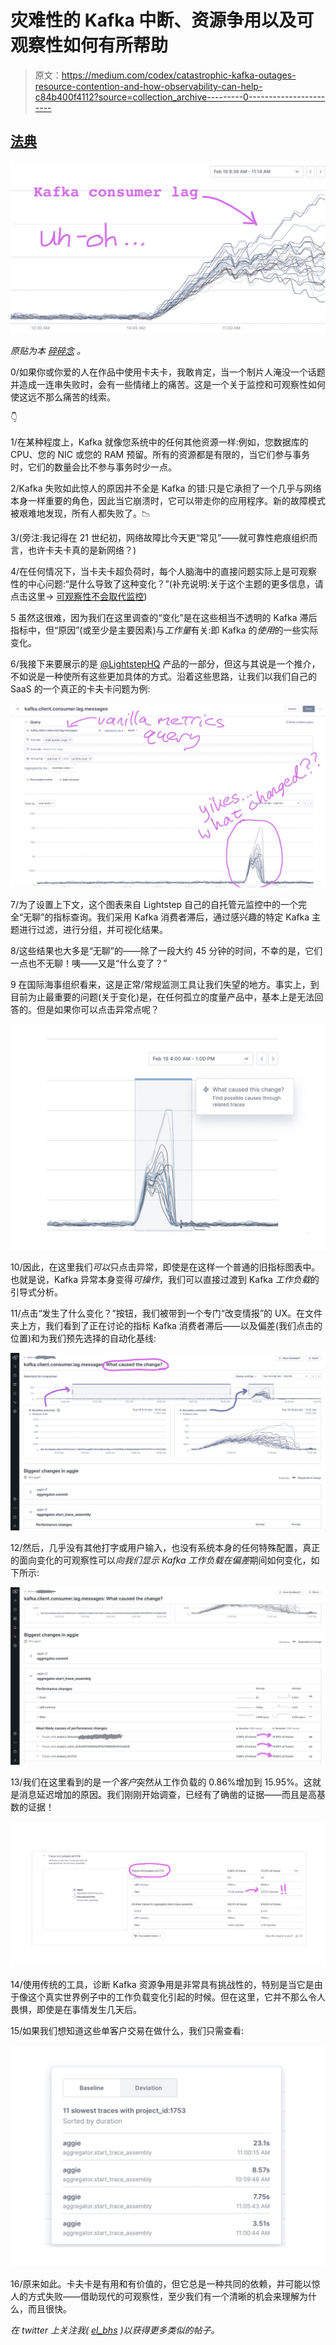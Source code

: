 # 灾难性的 Kafka 中断、资源争用以及可观察性如何有所帮助

> 原文：<https://medium.com/codex/catastrophic-kafka-outages-resource-contention-and-how-observability-can-help-c84b400f4112?source=collection_archive---------0----------------------->

## [法典](http://medium.com/codex)

![](img/7184400fa9f8f90ed49d845ca2710353.png)

*原贴为本* [*碎碎念*](https://twitter.com/el_bhs/status/1364282343196827650) *。*

0/如果你或你爱的人在作品中使用卡夫卡，我敢肯定，当一个制片人淹没一个话题并造成一连串失败时，会有一些情绪上的痛苦。这是一个关于监控和可观察性如何使这远不那么痛苦的线索。

👇

1/在某种程度上，Kafka 就像您系统中的任何其他资源一样:例如，您数据库的 CPU、您的 NIC 或您的 RAM 预留。所有的资源都是有限的，当它们参与事务时，它们的数量会比不参与事务时少一点。

2/Kafka 失败如此惊人的原因并不全是 Kafka 的错:只是它承担了一个几乎与网络本身一样重要的角色，因此当它崩溃时，它可以带走你的应用程序。新的故障模式被艰难地发现，所有人都失败了。📉

3/(旁注:我记得在 21 世纪初，网络故障比今天更“常见”——就可靠性疤痕组织而言，也许卡夫卡真的是新网络？)

4/在任何情况下，当卡夫卡超负荷时，每个人脑海中的直接问题实际上是可观察性的中心问题:“是什么导致了这种变化？”(补充说明:关于这个主题的更多信息，请点击这里→ [可观察性不会取代监控](https://twitter.com/el_bhs/status/1349406414138003457))

5 虽然这很难，因为我们在这里调查的“变化”是在这些相当不透明的 Kafka 滞后指标中，但“原因”(或至少是主要因素)与*工作量*有关:即 Kafka 的*使用*的一些实际变化。

6/我接下来要展示的是 [@LightstepHQ](https://twitter.com/LightstepHQ) 产品的一部分，但这与其说是一个推介，不如说是一种使所有这些更加具体的方式。沿着这些思路，让我们以我们自己的 SaaS 的一个真正的卡夫卡问题为例:

![](img/a629e93af6d0601087263be0a929d642.png)

7/为了设置上下文，这个图表来自 Lightstep 自己的自托管元监控中的一个完全“无聊”的指标查询。我们采用 Kafka 消费者滞后，通过感兴趣的特定 Kafka 主题进行过滤，进行分组，并可视化结果。

8/这些结果也大多是“无聊”的——除了一段大约 45 分钟的时间，不幸的是，它们一点也不无聊！咦——又是“什么变了？”

9 在国际海事组织看来，这是正常/常规监测工具让我们失望的地方。事实上，到目前为止最重要的问题(关于变化)是，在任何孤立的度量产品中，基本上是无法回答的。但是如果你可以点击异常点呢？

![](img/b432a9df4d5f636db86478ce2b2ac025.png)

10/因此，在这里我们*可以*只点击异常，即使是在这样一个普通的旧指标图表中。也就是说，Kafka 异常本身变得*可操作*，我们可以直接过渡到 Kafka *工作负载*的引导式分析。

11/点击“发生了什么变化？”按钮，我们被带到一个专门“改变情报”的 UX。在文件夹上方，我们看到了正在讨论的指标 Kafka 消费者滞后——以及偏差(我们点击的位置)和为我们预先选择的自动化基线:

![](img/10a7f8d1b921ff4a20898e83833ba0d5.png)

12/然后，几乎没有其他打字或用户输入，也没有系统本身的任何特殊配置，真正的面向变化的可观察性可以*向我们显示 Kafka 工作负载在偏差*期间如何变化，如下所示:

![](img/f8346bee5b6960394cebcd85e85ccaa7.png)

13/我们在这里看到的是*一个客户*突然从工作负载的 0.86%增加到 15.95%。这就是消息延迟增加的原因。我们刚刚开始调查，已经有了确凿的证据——而且是高基数的证据！

![](img/8184e26b3f5ef92277b3d244859229c9.png)

14/使用传统的工具，诊断 Kafka 资源争用是非常具有挑战性的，特别是当它是由于像这个真实世界例子中的工作负载变化引起的时候。但在这里，它并不那么令人畏惧，即使是在事情发生几天后。

15/如果我们想知道这些单客户交易在做什么，我们只需查看:

![](img/454ee834ff95ef9276ddef80e19ef826.png)

16/原来如此。卡夫卡是有用和有价值的，但它总是一种共同的依赖，并可能以惊人的方式失败——借助现代的可观察性，至少我们有一个清晰的机会来理解为什么，而且很快。

*在 twitter 上关注我(* [*el_bhs*](https://twitter.com/el_bhs) *)以获得更多类似的帖子。*